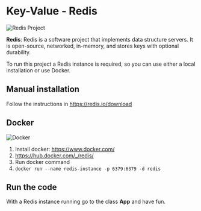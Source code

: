 # Key-Value - Redis

![Redis Project](https://jnosql.github.io/img/logos/redis.png)

**Redis**: Redis is a software project that implements data structure servers. It is open-source, networked, in-memory, and stores keys with optional durability.

To run this project a Redis instance is required, so you can use either a local installation or use Docker.

## Manual installation
Follow the instructions in https://redis.io/download

## Docker
![Docker](https://www.docker.com/sites/default/files/horizontal_large.png)


1. Install docker: https://www.docker.com/
1. https://hub.docker.com/_/redis/
1. Run docker command
1. `docker run --name redis-instance -p 6379:6379 -d redis`



## Run the code

With a Redis instance running go to the class **App** and have fun.



